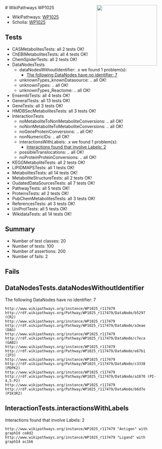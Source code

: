 <img style="float: right; width: 200px" src="https://upload.wikimedia.org/wikipedia/commons/thumb/8/83/Wplogo_with_text_500.png/640px-Wplogo_with_text_500.png" />
# WikiPathways WP1025

* WikiPathways: [WP1025](https://identifiers.org/wikipathways:WP1025)
* Scholia: [WP1025](https://scholia.toolforge.org/wikipathways/WP1025)
## Tests
* CASMetabolitesTests: all 2 tests OK!
* ChEBIMetabolitesTests: all 4 tests OK!
* ChemSpiderTests: all 2 tests OK!
* DataNodesTests
    * dataNodesWithoutIdentifier: .x we found 1 problem(s):
        * [The following DataNodes have no identifier: 7](#d2d32fa6)
    * unknownTypes_knownDatasource: .. all OK!
    * unknownTypes: .. all OK!
    * unknownTypes_Reactome: .. all OK!
* EnsemblTests: all 4 tests OK!
* GeneralTests: all 13 tests OK!
* GeneTests: all 3 tests OK!
* HMDBSecMetabolitesTests: all 3 tests OK!
* InteractionTests
    * noMetaboliteToNonMetaboliteConversions: .. all OK!
    * noNonMetaboliteToMetaboliteConversions: .. all OK!
    * noGeneProteinConversions: .. all OK!
    * nonNumericIDs: .. all OK!
    * interactionsWithLabels: .x we found 1 problem(s):
        * [Interactions found that involve Labels: 2](#630d2679)
    * possibleTranslocations: .. all OK!
    * noProteinProteinConversions: .. all OK!
* KEGGMetaboliteTests: all 2 tests OK!
* LIPIDMAPSTests: all 1 tests OK!
* MetabolitesTests: all 14 tests OK!
* MetaboliteStructureTests: all 2 tests OK!
* OudatedDataSourcesTests: all 7 tests OK!
* PathwayTests: all 5 tests OK!
* ProteinsTests: all 2 tests OK!
* PubChemMetabolitesTests: all 3 tests OK!
* ReferencesTests: all 3 tests OK!
* UniProtTests: all 5 tests OK!
* WikidataTests: all 14 tests OK!


## Summary

* Number of test classes: 20
* Number of tests: 100
* Number of assertions: 200
* Number of fails: 2

## Fails

<a name="d2d32fa6" />

## DataNodesTests.dataNodesWithoutIdentifier

The following DataNodes have no identifier: 7
```
http://www.wikipathways.org/instance/WP1025_r117479 http://rdf.wikipathways.org/Pathway/WP1025_r117479/DataNode/b5297 (CR2)
http://www.wikipathways.org/instance/WP1025_r117479 http://rdf.wikipathways.org/Pathway/WP1025_r117479/DataNode/a3eae (DAG)
http://www.wikipathways.org/instance/WP1025_r117479 http://rdf.wikipathways.org/Pathway/WP1025_r117479/DataNode/c7eca (GAB2)
http://www.wikipathways.org/instance/WP1025_r117479 http://rdf.wikipathways.org/Pathway/WP1025_r117479/DataNode/e67b1 (IP3)
http://www.wikipathways.org/instance/WP1025_r117479 http://rdf.wikipathways.org/Pathway/WP1025_r117479/DataNode/c3338 (PDPK2)
http://www.wikipathways.org/instance/WP1025_r117479 http://rdf.wikipathways.org/Pathway/WP1025_r117479/DataNode/a1870 (PI-4,5-P2)
http://www.wikipathways.org/instance/WP1025_r117479 http://rdf.wikipathways.org/Pathway/WP1025_r117479/DataNode/b6d7e (PIK3R2)
```

<a name="630d2679" />

## InteractionTests.interactionsWithLabels

Interactions found that involve Labels: 2
```
http://www.wikipathways.org/instance/WP1025_r117479 "Antigen" with graphId ce8d2
http://www.wikipathways.org/instance/WP1025_r117479 "Ligand" with graphId ac1b6
```

